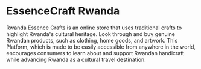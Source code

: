 # EssenceCraft Rwanda

Rwanda Essence Crafts is an online store that uses traditional crafts to highlight Rwanda's cultural heritage. Look through and buy genuine Rwandan products, such as clothing, home goods, and artwork. This Platform, which is made to be easily accessible from anywhere in the world,  encourages consumers to learn about and support Rwandan handicraft while advancing Rwanda as a cultural travel destination. 
